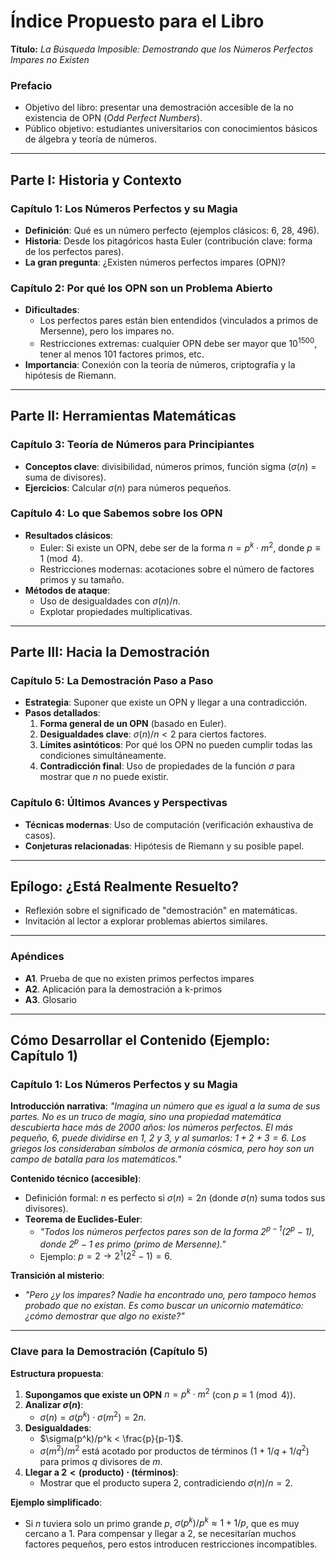 # **Índice Propuesto para el Libro**
**Título:** *La Búsqueda Imposible: Demostrando que los Números Perfectos Impares no Existen*

### **Prefacio**
- Objetivo del libro: presentar una demostración accesible de la no existencia de OPN (*Odd Perfect Numbers*).
- Público objetivo: estudiantes universitarios con conocimientos básicos de álgebra y teoría de números.

---

## **Parte I: Historia y Contexto**
### **Capítulo 1: Los Números Perfectos y su Magia**
- **Definición**: Qué es un número perfecto (ejemplos clásicos: 6, 28, 496).
- **Historia**: Desde los pitagóricos hasta Euler (contribución clave: forma de los perfectos pares).
- **La gran pregunta**: ¿Existen números perfectos impares (OPN)?

### **Capítulo 2: Por qué los OPN son un Problema Abierto**
- **Dificultades**:
  - Los perfectos pares están bien entendidos (vinculados a primos de Mersenne), pero los impares no.
  - Restricciones extremas: cualquier OPN debe ser mayor que $10^{1500}$, tener al menos 101 factores primos, etc.
- **Importancia**: Conexión con la teoría de números, criptografía y la hipótesis de Riemann.

---

## **Parte II: Herramientas Matemáticas**
### **Capítulo 3: Teoría de Números para Principiantes**
- **Conceptos clave**: divisibilidad, números primos, función sigma ($\sigma(n)$ = suma de divisores).
- **Ejercicios**: Calcular $\sigma(n)$ para números pequeños.

### **Capítulo 4: Lo que Sabemos sobre los OPN**
- **Resultados clásicos**:
  - Euler: Si existe un OPN, debe ser de la forma $n = p^k \cdot m^2$, donde $p \equiv 1 \pmod{4}$.
  - Restricciones modernas: acotaciones sobre el número de factores primos y su tamaño.
- **Métodos de ataque**:
  - Uso de desigualdades con $\sigma(n)/n$.
  - Explotar propiedades multiplicativas.

---

## **Parte III: Hacia la Demostración**
### **Capítulo 5: La Demostración Paso a Paso**
- **Estrategia**: Suponer que existe un OPN y llegar a una contradicción.
- **Pasos detallados**:
  1. **Forma general de un OPN** (basado en Euler).
  2. **Desigualdades clave**: $\sigma(n)/n < 2$ para ciertos factores.
  3. **Límites asintóticos**: Por qué los OPN no pueden cumplir todas las condiciones simultáneamente.
  4. **Contradicción final**: Uso de propiedades de la función $\sigma$ para mostrar que $n$ no puede existir.

### **Capítulo 6: Últimos Avances y Perspectivas**
- **Técnicas modernas**: Uso de computación (verificación exhaustiva de casos).
- **Conjeturas relacionadas**: Hipótesis de Riemann y su posible papel.

---

## **Epílogo: ¿Está Realmente Resuelto?**
- Reflexión sobre el significado de "demostración" en matemáticas.
- Invitación al lector a explorar problemas abiertos similares.

---
### **Apéndices**
- **A1**. Prueba de que no existen primos perfectos impares
- **A2**. Aplicación para la demostración a k-primos
- **A3**. Glosario

---

## **Cómo Desarrollar el Contenido (Ejemplo: Capítulo 1)**

### **Capítulo 1: Los Números Perfectos y su Magia**
**Introducción narrativa**:
*"Imagina un número que es igual a la suma de sus partes. No es un truco de magia, sino una propiedad matemática descubierta hace más de 2000 años: los números perfectos. El más pequeño, 6, puede dividirse en 1, 2 y 3, y al sumarlos: $1 + 2 + 3 = 6$. Los griegos los consideraban símbolos de armonía cósmica, pero hoy son un campo de batalla para los matemáticos."*

**Contenido técnico (accesible)**:
- Definición formal: $n$ es perfecto si $\sigma(n) = 2n$ (donde $\sigma(n)$ suma todos sus divisores).
- **Teorema de Euclides-Euler**:
  - *"Todos los números perfectos pares son de la forma $2^{p-1}(2^p - 1)$, donde $2^p - 1$ es primo (primo de Mersenne)."*
  - Ejemplo: $p = 2 \rightarrow 2^1 (2^2 - 1) = 6$.

**Transición al misterio**:
- *"Pero ¿y los impares? Nadie ha encontrado uno, pero tampoco hemos probado que no existan. Es como buscar un unicornio matemático: ¿cómo demostrar que algo no existe?"*

---

### **Clave para la Demostración (Capítulo 5)**
**Estructura propuesta**:
1. **Supongamos que existe un OPN** $n = p^k \cdot m^2$ (con $p \equiv 1 \pmod{4}$).
2. **Analizar $\sigma(n)$**:
   - $\sigma(n) = \sigma(p^k) \cdot \sigma(m^2) = 2n$.
3. **Desigualdades**:
   - $\sigma(p^k)/p^k < \frac{p}{p-1}$.
   - $\sigma(m^2)/m^2$ está acotado por productos de términos $(1 + 1/q + 1/q^2)$ para primos $q$ divisores de $m$.
4. **Llegar a $2 < (\text{producto}) \cdot (\text{términos})$**:
   - Mostrar que el producto supera 2, contradiciendo $\sigma(n)/n = 2$.

**Ejemplo simplificado**:
- Si $n$ tuviera solo un primo grande $p$, $\sigma(p^k)/p^k \approx 1 + 1/p$, que es muy cercano a 1. Para compensar y llegar a 2, se necesitarían muchos factores pequeños, pero estos introducen restricciones incompatibles.

